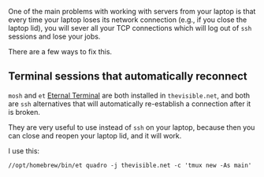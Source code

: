 One of the main problems with working with servers from your laptop is that every time your laptop loses its network connection (e.g., if you close the laptop lid), you will sever all your TCP connections which will log out of `ssh` sessions and lose your jobs.

There are a few ways to fix this.

## Terminal sessions that automatically reconnect


`mosh` and `et` [Eternal Terminal](https://eternalterminal.dev/) are both installed in `thevisible.net`, and both are `ssh` alternatives that will automatically re-establish a connection after it is broken.

They are very useful to use instead of `ssh` on your laptop, because then you can close and reopen your laptop lid, and it will work.

I use this:

```
//opt/homebrew/bin/et quadro -j thevisible.net -c 'tmux new -As main'
```